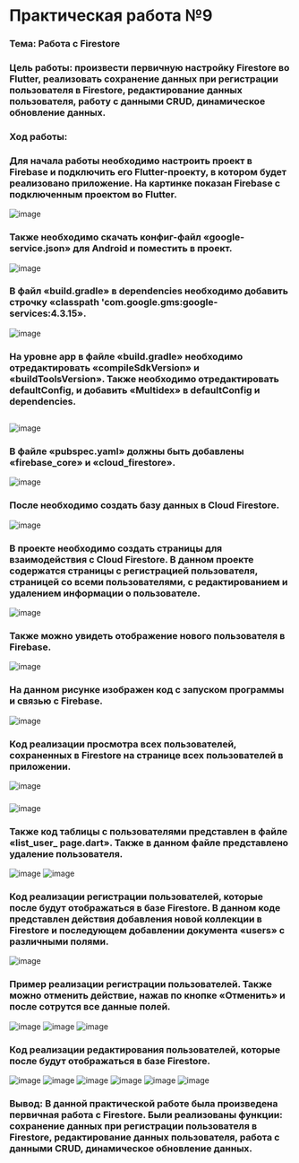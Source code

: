 # Практическая работа №9

### Тема: Работа с Firestore
### Цель работы: произвести первичную настройку Firestore во Flutter, реализовать сохранение данных при регистрации пользователя в Firestore, редактирование данных пользователя, работу с данными CRUD, динамическое обновление данных.

###
### Ход работы:
### Для начала работы необходимо настроить проект в Firebase и подключить его Flutter-проекту, в котором будет реализовано приложение. На картинке показан Firebase с подключенным проектом во Flutter.
![image](https://user-images.githubusercontent.com/99389490/227343402-0ef22b5d-f8c8-44ec-9d05-5bf0c6d39cfb.png)
###
### Также необходимо скачать конфиг-файл «google-service.json» для Android и поместить в проект. 
![image](https://user-images.githubusercontent.com/99389490/227343475-b44e3bad-2baa-426b-87d6-303846ad313c.png)
### 
### В файл «build.gradle» в dependencies необходимо добавить строчку «classpath 'com.google.gms:google-services:4.3.15».
![image](https://user-images.githubusercontent.com/99389490/227343568-a266ff91-9d50-430b-8a2c-17f42051541a.png)
### 
### На уровне app в файле «build.gradle» необходимо отредактировать «compileSdkVersion» и «buildToolsVersion». Также необходимо отредактировать defaultConfig, и добавить «Multidex» в defaultConfig и dependencies. 
##
![image](https://user-images.githubusercontent.com/99389490/227343675-235e940c-98fd-4ea3-8252-e1795a125baa.png)
###
### В файле «pubspec.yaml» должны быть добавлены «firebase_core» и «cloud_firestore».
![image](https://user-images.githubusercontent.com/99389490/227343771-87cd747c-2429-45a3-94bd-723f6f4585de.png)
###
### После необходимо создать базу данных в Cloud Firestore. 
![image](https://user-images.githubusercontent.com/99389490/227343866-bdca21ee-84ee-4dd6-ab44-55d2ecc73dd5.png)
###
### В проекте необходимо создать страницы для взаимодействия с Cloud Firestore. В данном проекте содержатся страницы с регистрацией пользователя, страницей со всеми пользователями, с редактированием и удалением информации о пользователе. 
![image](https://user-images.githubusercontent.com/99389490/227344021-642f210f-5e1a-454f-b92a-a7177a5cf99e.png)
###
### Также можно увидеть отображение нового пользователя в Firebase.
![image](https://user-images.githubusercontent.com/99389490/221419542-2a0f1ffd-7375-4a4b-a632-b218d56c0476.png)
###
### На данном рисунке изображен код с запуском программы и связью с Firebase.
![image](https://user-images.githubusercontent.com/99389490/227344133-49fd8b7e-877b-478b-861d-1bd1ee43e768.png)
###
### Код реализации просмотра всех пользователей, сохраненных в Firestore на странице всех пользователей в приложении. 
![image](https://user-images.githubusercontent.com/99389490/227344284-866f9652-6fa4-4892-99f6-5d1ba2a208d3.png)
###
###
![image](https://user-images.githubusercontent.com/99389490/227344400-a97d57b7-5801-40c3-af40-b65a0d8d4273.png)
###
### Также код таблицы с пользователями представлен в файле «list_user_ page.dart». Также в данном файле представлено удаление пользователя.
![image](https://user-images.githubusercontent.com/99389490/227344481-6db296e7-9107-4206-b038-36b944298cbd.png)
![image](https://user-images.githubusercontent.com/99389490/227344508-d6d2703a-87ed-4853-a0c6-fcc87413efd3.png)
###
### Код реализации регистрации пользователей, которые после будут отображаться в базе Firestore. В данном коде представлен действия добавления новой коллекции в Firestore и последующем добавлении документа «users» с различными полями.
![image](https://user-images.githubusercontent.com/99389490/227344621-b362d5f3-db94-493c-9c19-5f3f8da24e72.png)
###
### Пример реализации регистрации пользователей. Также можно отменить действие, нажав по кнопке «Отменить» и после сотрутся все данные полей.
![image](https://user-images.githubusercontent.com/99389490/227344726-97809324-afa9-41d0-b397-7feceeb14f50.png)
![image](https://user-images.githubusercontent.com/99389490/227344776-2d7bff91-d5ab-46d7-b2c2-583f0f93fd79.png)
![image](https://user-images.githubusercontent.com/99389490/227344817-4afecfde-9c05-4695-b4bb-d38064a8ab4a.png)
###
### Код реализации редактирования пользователей, которые после будут отображаться в базе Firestore. 
![image](https://user-images.githubusercontent.com/99389490/227344934-55e6b315-6bb0-4d4d-952c-67afa421e0fc.png)
![image](https://user-images.githubusercontent.com/99389490/227344975-284b91f5-4931-4087-af5e-1dabddd3d54b.png)
![image](https://user-images.githubusercontent.com/99389490/227345018-1a05f109-4293-46a2-91a5-035e50f11b99.png)
![image](https://user-images.githubusercontent.com/99389490/227345043-eb37a1db-3772-4399-a50b-f99da2d6f077.png)
![image](https://user-images.githubusercontent.com/99389490/227345065-8c7d53e3-c4ed-426e-95ce-f7cf053156b6.png)
![image](https://user-images.githubusercontent.com/99389490/227345085-754979c2-fe49-44ce-b3ec-2980c8883b0e.png)

### Вывод: В данной практической работе была произведена первичная работа с Firestore. Были реализованы функции: сохранение данных при регистрации пользователя в Firestore, редактирование данных пользователя, работа с данными CRUD, динамическое обновление данных.
